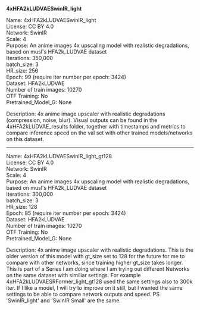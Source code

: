 **4xHFA2kLUDVAESwinIR_light**

Name: 4xHFA2kLUDVAESwinIR_light  
License: CC BY 4.0  
Network: SwinIR  
Scale: 4  
Purpose: An anime images 4x upscaling model with realistic degradations, based on musl's HFA2k_LUDVAE dataset   
Iterations: 350,000  
batch_size: 3  
HR_size: 256  
Epoch: 99 (require iter number per epoch: 3424)  
Dataset: HFA2kLUDVAE  
Number of train images: 10270  
OTF Training: No  
Pretrained_Model_G: None  

Description: 4x anime image upscaler with realistic degradations (compression, noise, blur). Visual outputs can be found in the 4xHFA2kLUDVAE_results folder, together with timestamps and metrics to compare inference speed on the val set with other trained models/networks on this dataset.

---

Name: 4xHFA2kLUDVAESwinIR_light_gt128  
License: CC BY 4.0  
Network: SwinIR  
Scale: 4  
Purpose: An anime images 4x upscaling model with realistic degradations, based on musl's HFA2k_LUDVAE dataset   
Iterations: 300,000  
batch_size: 3  
HR_size: 128  
Epoch: 85 (require iter number per epoch: 3424)  
Dataset: HFA2kLUDVAE  
Number of train images: 10270  
OTF Training: No  
Pretrained_Model_G: None  

Description: 4x anime image upscaler with realistic degradations. This is the older version of this model with gt_size set to 128 for the future for me to compare with other networks, since training higher gt_size takes longer. This is part of a Series I am doing where I am trying out different Networks on the same dataset with similiar settings. For example 4xHFA2kLUDVAESRFormer_light_gt128 used the same settings also to 300k iter. If I like a model, I will try to improve on it still, but I wanted the same settings to be able to compare network outputs and speed. PS 'SwinIR_light' and 'SwinIR Small' are the same.

